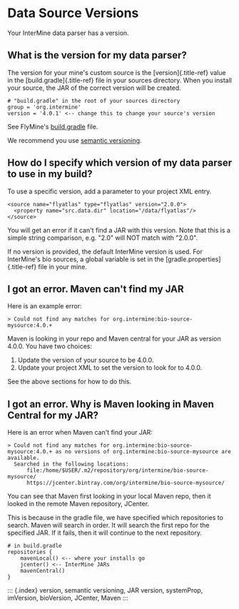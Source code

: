 ---
---

Data Source Versions
====================

Your InterMine data parser has a version.

What is the version for my data parser?
---------------------------------------

The version for your mine\'s custom source is the [version]{.title-ref}
value in the [build.gradle]{.title-ref} file in your sources directory.
When you install your source, the JAR of the correct version will be
created.

``` {.guess}
# "build.gradle" in the root of your sources directory
group = 'org.intermine'
version = '4.0.1' <-- change this to change your source's version
```

See FlyMine\'s
[build.gradle](https://github.com/intermine/flymine-bio-sources/blob/master/build.gradle#L26)
file.

We recommend you use [semantic versioning](https://semver.org/).

How do I specify which version of my data parser to use in my build?
--------------------------------------------------------------------

To use a specific version, add a parameter to your project XML entry.

``` {.xml}
<source name="flyatlas" type="flyatlas" version="2.0.0">
  <property name="src.data.dir" location="/data/flyatlas"/>
</source>
```

You will get an error if it can\'t find a JAR with this version. Note
that this is a simple string comparison, e.g. \"2.0\" will NOT match
with \"2.0.0\".

If no version is provided, the default InterMine version is used. For
InterMine\'s bio sources, a global variable is set in the
[gradle.properties]{.title-ref} file in your mine.

I got an error. Maven can\'t find my JAR
----------------------------------------

Here is an example error:

``` {.guess}
> Could not find any matches for org.intermine:bio-source-mysource:4.0.+ 
```

Maven is looking in your repo and Maven central for your JAR as version
4.0.0. You have two choices:

1.  Update the version of your source to be 4.0.0.
2.  Update your project XML to set the version to look for to 4.0.0.

See the above sections for how to do this.

I got an error. Why is Maven looking in Maven Central for my JAR?
-----------------------------------------------------------------

Here is an error when Maven can\'t find your JAR:

``` {.guess}
> Could not find any matches for org.intermine:bio-source-mysource:4.0.+ as no versions of org.intermine:bio-source-mysource are available.
  Searched in the following locations:
      file:/home/$USER/.m2/repository/org/intermine/bio-source-mysource/
      https://jcenter.bintray.com/org/intermine/bio-source-mysource/
```

You can see that Maven first looking in your local Maven repo, then it
looked in the remote Maven repository, JCenter.

This is because in the gradle file, we have specified which repositories
to search. Maven will search in order. It will search the first repo for
the specified JAR. If it fails, then it will continue to the next
repository.

``` {.guess}
# in build.gradle
repositories {
    mavenLocal() <-- where your installs go
    jcenter() <-- InterMine JARs
    mavenCentral() 
}
```

::: {.index}
version, semantic versioning, JAR version, systemProp, imVersion,
bioVersion, JCenter, Maven
:::

